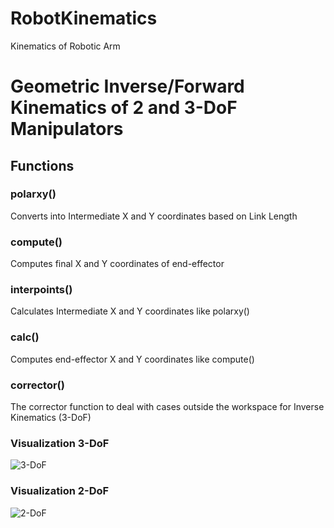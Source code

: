 # RobotKinematics
Kinematics of Robotic Arm

<h1> Geometric Inverse/Forward Kinematics of 2 and 3-DoF Manipulators</h1>

<h2> Functions </h2>
<h3> polarxy() </h3>  Converts into Intermediate X and Y coordinates based on Link Length
<h3> compute() </h3>  Computes final X and Y coordinates of end-effector
<h3> interpoints() </h3> Calculates Intermediate X and Y coordinates like polarxy()
<h3> calc() </h3>  Computes end-effector X and Y coordinates like compute()
<h3> corrector() </h3>  The corrector function to deal with cases outside the workspace for Inverse Kinematics (3-DoF)

<h3> Visualization 3-DoF </h3>



![3-DoF](https://user-images.githubusercontent.com/58850654/125943932-6cae0509-7789-44db-aaf8-ec2d6c81eaf8.png)




<h3> Visualization 2-DoF </h3>



![2-DoF](https://user-images.githubusercontent.com/58850654/125944006-9763b887-c575-44a2-ae3c-848dce26dcdb.png)


